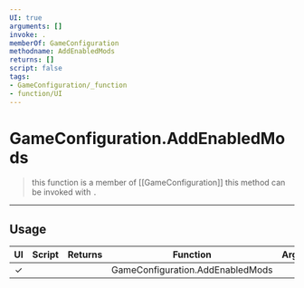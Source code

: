 ```yaml
---
UI: true
arguments: []
invoke: .
memberOf: GameConfiguration
methodname: AddEnabledMods
returns: []
script: false
tags:
- GameConfiguration/_function
- function/UI
---
```

# GameConfiguration.AddEnabledMods
> this function is a member of [[GameConfiguration]]
> this method can be invoked with `.`
-----
## Usage
|  UI | Script | Returns | Function | Arguments |
|:---:|:------:|-------:|:--------:|:---------|
|✓| ||GameConfiguration.AddEnabledMods||
